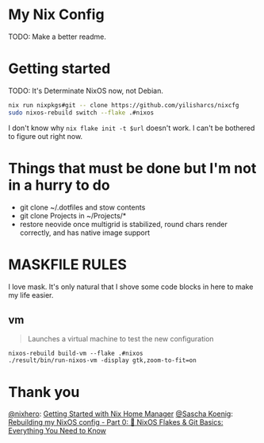 # My Nix Config

TODO: Make a better readme.

# Getting started

TODO: It's Determinate NixOS now, not Debian.

```sh
nix run nixpkgs#git -- clone https://github.com/yilisharcs/nixcfg
sudo nixos-rebuild switch --flake .#nixos
```

I don't know why `nix flake init -t $url` doesn't work. I can't be bothered to figure out right now.

# Things that must be done but I'm not in a hurry to do

- git clone ~/.dotfiles and stow contents
- git clone Projects in ~/Projects/*
- restore neovide once multigrid is stabilized, round chars render correctly, and has native image support

# MASKFILE RULES

I love mask. It's only natural that I shove some code blocks in here to make my life easier.

## vm

> Launches a virtual machine to test the new configuration

```nu
nixos-rebuild build-vm --flake .#nixos
./result/bin/run-nixos-vm -display gtk,zoom-to-fit=on
```

# Thank you

[@nixhero](https://www.youtube.com/@nixhero): [Getting Started with Nix Home Manager](https://www.youtube.com/watch?v=cZDiqGWPHKI)
[@Sascha Koenig](https://www.youtube.com/@m3tam3re): [Rebuilding my NixOS config - Part 0: 🔧 NixOS Flakes & Git Basics: Everything You Need to Know](https://www.youtube.com/watch?v=43VvFgPsPtY&list=PLCQqUlIAw2cCuc3gRV9jIBGHeekVyBUnC&index=1)
